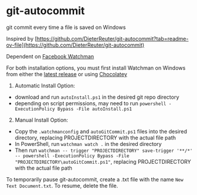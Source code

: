 # git-autocommit
git commit every time a file is saved on Windows

Inspired by [https://github.com/DieterReuter/git-autocommit?tab=readme-ov-file](https://github.com/DieterReuter/git-autocommit)

Dependent on [Facebook Watchman](https://facebook.github.io/watchman/)

For both installation options, you must first install Watchman on Windows from either the [latest release](https://github.com/facebook/watchman/releases/latest) or using [Chocolatey](https://community.chocolatey.org/packages/watchman)

1. Automatic Install Option:
* download and run `autoInstall.ps1` in the desired git repo directory
* depending on script permissions, may need to run `powershell -ExecutionPolicy Bypass -File autoInstall.ps1`
  
2. Manual Install Option:
* Copy the `.watchmanconfig` and `autoGitCommit.ps1` files into the desired directory, replacing PROJECTDIRECTORY with the actual file path
* In PowerShell, run `watchman watch .` in the desired directory
* Then run `watchman -- trigger "PROJECTDIRECTORY" save-trigger '**/*' -- powershell -ExecutionPolicy Bypass -File "PROJECTDIRECTORY\autoGitCommit.ps1"`, replacing PROJECTDIRECTORY with the actual file path

To temporarily pause git-autocommit, create a .txt file with the name `New Text Document.txt`. To resume, delete the file.
